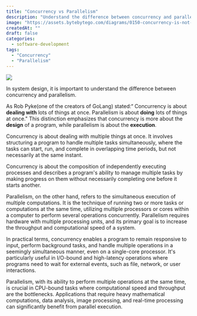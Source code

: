 ```yaml
---
title: "Concurrency vs Parallelism"
description: "Understand the difference between concurrency and parallelism in system design."
image: "https://assets.bytebytego.com/diagrams/0150-concurrency-is-not-parallelism.png"
createdAt: ""
draft: false
categories:
  - software-development
tags:
  - "Concurrency"
  - "Parallelism"
---
```


![](https://assets.bytebytego.com/diagrams/0150-concurrency-is-not-parallelism.png)

In system design, it is important to understand the difference between concurrency and parallelism.

As Rob Pyke(one of the creators of GoLang) stated:“ Concurrency is about **dealing with** lots of things at once. Parallelism is about **doing** lots of things at once." This distinction emphasizes that concurrency is more about the **design** of a program, while parallelism is about the **execution**.

Concurrency is about dealing with multiple things at once. It involves structuring a program to handle multiple tasks simultaneously, where the tasks can start, run, and complete in overlapping time periods, but not necessarily at the same instant.

Concurrency is about the composition of independently executing processes and describes a program's ability to manage multiple tasks by making progress on them without necessarily completing one before it starts another.

Parallelism, on the other hand, refers to the simultaneous execution of multiple computations. It is the technique of running two or more tasks or computations at the same time, utilizing multiple processors or cores within a computer to perform several operations concurrently. Parallelism requires hardware with multiple processing units, and its primary goal is to increase the throughput and computational speed of a system.

In practical terms, concurrency enables a program to remain responsive to input, perform background tasks, and handle multiple operations in a seemingly simultaneous manner, even on a single-core processor. It's particularly useful in I/O-bound and high-latency operations where programs need to wait for external events, such as file, network, or user interactions.

Parallelism, with its ability to perform multiple operations at the same time, is crucial in CPU-bound tasks where computational speed and throughput are the bottlenecks. Applications that require heavy mathematical computations, data analysis, image processing, and real-time processing can significantly benefit from parallel execution.
